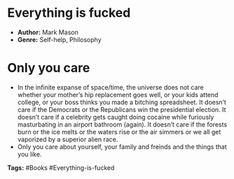 # Everything is fucked
- **Author:** Mark Mason
- **Genre:** Self-help, Philosophy

# Only you care
- In the infinite expanse of space/time, the universe does not care whether your mother’s hip replacement goes well, or your kids attend college, or your boss thinks you made a bitching spreadsheet. It doesn’t care if the Democrats or the Republicans win the presidential election. It doesn’t care if a celebrity gets caught doing cocaine while furiously masturbating in an airport bathroom (again). It doesn’t care if the forests burn or the ice melts or the waters rise or the air simmers or we all get vaporized by a superior alien race.
- Only you care about yourself, your family and freinds and the things that you like.

**Tags:** #Books  #Everything-is-fucked
